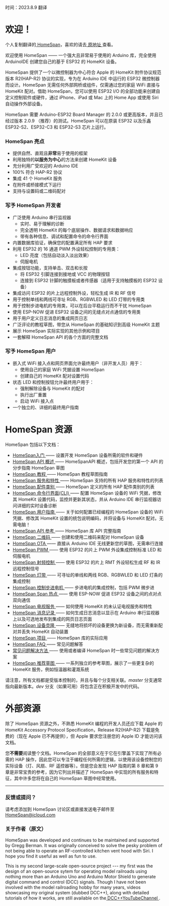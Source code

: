 时间：2023.8.9 翻译

# 欢迎！

个人复制翻译的[ HomeSpan](https://github.com/HomeSpan/HomeSpan)，喜欢的请去[ 原地址 ](https://github.com/HomeSpan/HomeSpan)查看。

欢迎使用 HomeSpan —— 一个强大且非常易于使用的 Arduino 库，完全使用 ArduinoIDE 创建您自己的基于 ESP32 的 HomeKit 设备。

HomeSpan 提供了一个以微控制器为中心符合 Apple 的 HomeKit 附件协议规范版本 R2(HAP-R2) 协议的实现，专为在 Arduino IDE 中运行的 ESP32 微控制器而设计。HomeSpan 无需任何外部网桥或组件，仅需通过您的家庭 WiFi 直接与 HomeKit 配对。借助 HomeSpan，您可以使用 ESP32 I/O 的全部功能来创建自定义控制软件或硬件，通过 iPhone、iPad 或 Mac 上的 Home App 或使用 Siri 自动操作外部设备。

HomeSpan 需要 Arduino-ESP32 Board Manager 的 2.0.0 或更高版本，并且已经过版本 2.0.9 （推荐）的测试。HomeSpan 可以在原装 ESP32 以及乐鑫 ESP32-S2、ESP32-C3 和 ESP32-S3 芯片上运行。

### HomeSpan 亮点

* 提供自然、直观且**非常**易于使用的框架
* 利用独特的**以服务为中心**的方法来创建 HomeKit 设备
* 充分利用广受欢迎的 Arduino IDE
* 100% 符合 HAP-R2 协议
* 集成 41 个 HomeKit 服务
* 在附件或桥接模式下运行
* 支持与设置码或二维码配对

### 写予 HomeSpan 开发者

* 广泛使用 Arduino 串行监视器
  * 实时、易于理解的诊断
  * 完全透明 HomeKit 的每个底层操作、数据请求和数据响应
  * 带有各种信息、调试和配置命令的命令行界面
* 内置数据库验证，确保您的配置满足所有 HAP 要求
* 利用 ESP32 的 16 通道 PWM 外设轻松控制的专用类：
  * LED 亮度（包括自动淡入淡出效果）
  * 伺服电机
* 集成按钮功能，支持单击、双击和长按
  * 将 ESP32 引脚连接到接地或 VCC 的物理按钮
  * 连接到 ESP32 针脚的触摸板或者传感器（适用于支持触摸板的 ESP32 设备）
* 集成访问 ESP32 的片上远程控制外设，轻松生成 IR 和 RF 信号
* 用于控制单线和两线可寻址 RGB、RGBWLED 和 LED 灯带的专用类
* 用于控制步进电机的专用类，可以在后台平稳运行而不干扰 HomeSpan
* 使用 ESP-NOW 促进 ESP32 设备之间的无缝点对点通信的专用类
* 用于用户定义日志消息的集成网页日志
* 广泛评论的教程草图，带您从 HomeSpan 的基础知识到高级 HomeKit 主题
* 展示 HomeSpan 实际实现的其他示例和项目
* 一套解释 HomeSpan API 的各个方面的完整文档

### 写予 HomeSpan 用户

* 嵌入式 WiFi 接入点和网页界面允许最终用户（非开发人员）用于：
  * 使用自己的家庭 WiFi 凭据设置 HomeSpan
  * 创建自己的 HomeKit 配对设置代码
* 状态 LED 和控制按钮允许最终用户用于：
  * 强制解除设备与 HomeKit 的配对
  * 执行出厂重置
  * 启动 WiFi 接入点
* 一个独立的、详细的最终用户指南

# HomeSpan 资源

HomeSpan 包括以下文档：

* [ HomeSpan入门 ](docs/GettingStarted.md) —— 设置开发 HomeSpan 设备所需的软件和硬件
* [ HomeSpan API 概述 ](docs/Overview.md) —— HomeSpanAPI 概述，包括开发您的第一个 API 的分步指南 HomeSpan 草图
* [ HomeSpan 教程 ](docs/Tutorials.md) —— HomeSpan 教程草图指南
* [ HomeSpan 服务和特性 ](docs/ServiceList.md) —— HomeSpan 支持的所有 HAP 服务和特性的列表
* [ HomeSpan 配件类别 ](docs/Categories.md) —— HomeSpan 定义的所有 HAP 配件类别的列表
* [ HomeSpan 命令行界面(CLI) ](docs/CLI.md) —— 配置 HomeSpan 设备的 WiFi 凭据，修改其 HomeKit 设置代码，监控并更新其状态，并从 Arduino IDE 串行监视器访问详细的实时设备诊断
* [ HomeSpan 用户指南 ](docs/UserGuide.md) —— 关于如何配置已经编程的 HomeSpan 设备的 WiFi 凭据、修改其 HomeKit 设置的统包说明编码，并将设备与 HomeKit 配对。无需电脑！
* [ HomeSpan API 参考 ](docs/Reference.md) —— HomeSpan 库 API 完整指南
* [ HomeSpan 二维码 ](docs/QRCodes.md) —— 创建和使用二维码来配对 HomeSpan 设备
* [ HomeSpan OTA ](docs/OTA.md) —— 直接从 Arduino IDE 无线更新您的草图，无需串行连接
* [ HomeSpan PWM ](docs/PWM.md) —— 使用 ESP32 的片上 PWM 外设集成控制标准 LED 和伺服电机
* [ HomeSpan 射频控制 ](docs/RMT.md) —— 使用 ESP32 的片上 RMT 外设轻松生成 RF 和 IR 远程控制信号
* [ HomeSpan 灯带 ](docs/Pixels.md) —— 可寻址的单线和两线 RGB、RGBWLED 和 LED 灯条的集成控制
* [ HomeSpan 控制步进电机 ](docs/Stepper.md) —— 步进电机的集成控制，包括 PWM 微步进
* [ HomeSpan Span 热点 ](docs/NOW.md) —— 使用 ESP-NOW 促进 ESP32 设备之间的点对点双向通信
* [ HomeSpan 电视服务 ](docs/TVServices.md) —— 如何使用 HomeKit 的未认证电视服务和特性
* [ HomeSpan 消息记录 ](docs/Logging.md) —— 如何生成日志消息以显示在 Arduino 串行监视器上以及可选地发布到集成的网页日志页面
* [ HomeSpan 设备克隆 ](docs/Cloning.md) —— 无缝地将损坏的设备更换为新设备，而无需重新配对并丢失 HomeKit 自动装置
* [ HomeSpan 项目 ](https://github.com/topics/HomeSpan) —— HomeSpan 库的实际应用
* [ HomeSpan FAQ ](docs/FAQ.md) —— 常见问题解答
* [ 常见问题解决方法 ](docs/Solutions.md) —— 使用或者编译 HomeSpan 时一些常见问题的解决方案
* [ HomeSpan 推荐草图 ](https://github.com/HomeSpan/HomeSpanReferenceSketches) —— 一系列独立的参考草图，展示了一些更复杂的 HomeKit 服务，例如恒温器和灌溉系统

请注意，所有文档都是受版本控制的，并且与每个分支相关联。*master* 分支通常指向最新版本。*dev* 分支（如果可用）将包含正在积极开发中的代码。

# 外部资源

除了 HomeSpan 资源之外，不熟悉 HomeKit 编程的开发人员还应下载 Apple 的 HomeKit Accessory Protocol Specification，Release R2(HAP-R2) 下载是免费的（现在 Apple 已不再提供），但 Apple 要求您注册您的 Apple ID 才能访问该文档。

您**不需要**阅读整个文档。HomeSpan 的全部意义在于它在引擎盖下实现了所有必需的 HAP 操作，因此您可以专注于编程任何所需的逻辑，以使用该设备控制您的实际设备（灯、风扇、RF 遥控器等）。但是您会发现 HAP 指南的第 8 章和第 9 章是非常宝贵的参考，因为它列出并描述了 HomeSpan 中实现的所有服务和特征，其中许多您将在自己的 HomeSpan 草图中经常使用。

---

### 反馈或提问？

请考虑添加到 HomeSpan 讨论区或直接发送电子邮件至 HomeSpan@icloud.com

### 关于作者（原文）
HomeSpan was developed and continues to be maintained and supported by Gregg Berman. It was originally conceived to solve the pesky problem of not being able to operate an RF-controlled kitchen vent hood with Siri. I hope you find it useful as well as fun to use.

This is my second large-scale open-source project --- my first was the design of an open-source sytem for operating model railroads using nothing more than an Arduino Uno and Arduino Motor Shield to generate digital command and control (DCC) signals. Though I have not been involved with the model railroading hobby for many years, videos showcasing my original system (dubbed DCC++), along with detailed tutorials of how it works, are still available on the[ DCC++YouTubeChannel ](https://www.youtube.com/@dcc2840/videos).
